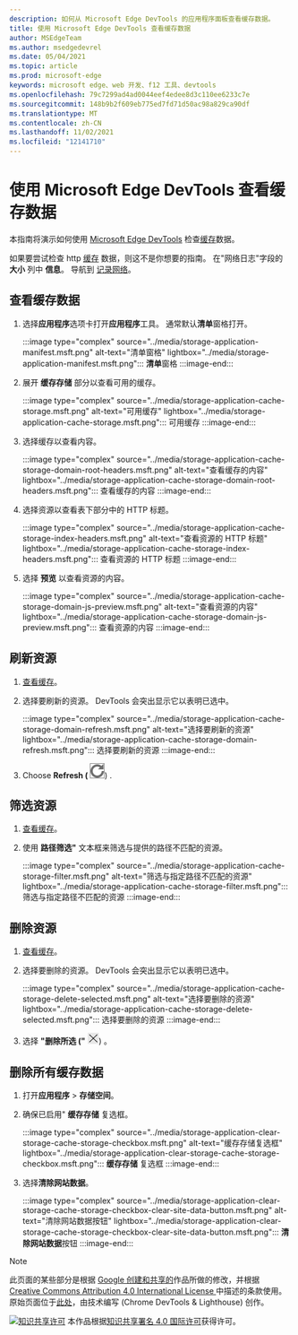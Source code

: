 ```yaml
---
description: 如何从 Microsoft Edge DevTools 的应用程序面板查看缓存数据。
title: 使用 Microsoft Edge DevTools 查看缓存数据
author: MSEdgeTeam
ms.author: msedgedevrel
ms.date: 05/04/2021
ms.topic: article
ms.prod: microsoft-edge
keywords: microsoft edge、web 开发、f12 工具、devtools
ms.openlocfilehash: 79c7299ad4ad0044eef4edee8d3c110ee6233c7e
ms.sourcegitcommit: 148b9b2f609eb775ed7fd71d50ac98a829ca90df
ms.translationtype: MT
ms.contentlocale: zh-CN
ms.lasthandoff: 11/02/2021
ms.locfileid: "12141710"
---
```

<!-- Copyright Kayce Basques

   Licensed under the Apache License, Version 2.0 (the "License");
   you may not use this file except in compliance with the License.
   You may obtain a copy of the License at

       https://www.apache.org/licenses/LICENSE-2.0

   Unless required by applicable law or agreed to in writing, software
   distributed under the License is distributed on an "AS IS" BASIS,
   WITHOUT WARRANTIES OR CONDITIONS OF ANY KIND, either express or implied.
   See the License for the specific language governing permissions and
   limitations under the License.  -->
# <a name="view-cache-data-with-microsoft-edge-devtools"></a>使用 Microsoft Edge DevTools 查看缓存数据

本指南将演示如何使用 [Microsoft Edge DevTools][MicrosoftEdgeDevTools] 检查[缓存][MDNCache]数据。

如果要尝试检查 http [缓存][MDNHTTPCaching] 数据，则这不是你想要的指南。  在"网络日志"字段的 **大小** 列中 **信息**。  导航到 [记录网络][DevtoolsNetworkLogActivity]。


<!-- ====================================================================== -->
## <a name="view-cache-data"></a>查看缓存数据

1.  选择**应用程序**选项卡打开**应用程序**工具。  通常默认**清单**窗格打开。

    :::image type="complex" source="../media/storage-application-manifest.msft.png" alt-text="清单窗格" lightbox="../media/storage-application-manifest.msft.png":::
       **清单**窗格
    :::image-end:::

1.  展开 **缓存存储** 部分以查看可用的缓存。

    :::image type="complex" source="../media/storage-application-cache-storage.msft.png" alt-text="可用缓存" lightbox="../media/storage-application-cache-storage.msft.png":::
       可用缓存
    :::image-end:::

1.  选择缓存以查看内容。

    :::image type="complex" source="../media/storage-application-cache-storage-domain-root-headers.msft.png" alt-text="查看缓存的内容" lightbox="../media/storage-application-cache-storage-domain-root-headers.msft.png":::
       查看缓存的内容
    :::image-end:::

1.  选择资源以查看表下部分中的 HTTP 标题。

    :::image type="complex" source="../media/storage-application-cache-storage-index-headers.msft.png" alt-text="查看资源的 HTTP 标题" lightbox="../media/storage-application-cache-storage-index-headers.msft.png":::
       查看资源的 HTTP 标题
    :::image-end:::

1.  选择 **预览** 以查看资源的内容。

    :::image type="complex" source="../media/storage-application-cache-storage-domain-js-preview.msft.png" alt-text="查看资源的内容" lightbox="../media/storage-application-cache-storage-domain-js-preview.msft.png":::
       查看资源的内容
    :::image-end:::


<!-- ====================================================================== -->
## <a name="refresh-a-resource"></a>刷新资源

1.  [查看缓存](#view-cache-data)。
1.  选择要刷新的资源。  DevTools 会突出显示它以表明已选中。

    :::image type="complex" source="../media/storage-application-cache-storage-domain-refresh.msft.png" alt-text="选择要刷新的资源" lightbox="../media/storage-application-cache-storage-domain-refresh.msft.png":::
       选择要刷新的资源
    :::image-end:::

1.  Choose **Refresh (** ![ Refresh ](../media/refresh-icon.msft.png)) .


<!-- ====================================================================== -->
## <a name="filter-resources"></a>筛选资源

1.  [查看缓存](#view-cache-data)。
1.  使用 **路径筛选"** 文本框来筛选与提供的路径不匹配的资源。

    :::image type="complex" source="../media/storage-application-cache-storage-filter.msft.png" alt-text="筛选与指定路径不匹配的资源" lightbox="../media/storage-application-cache-storage-filter.msft.png":::
       筛选与指定路径不匹配的资源
    :::image-end:::


<!-- ====================================================================== -->
## <a name="delete-a-resource"></a>删除资源

1.  [查看缓存](#view-cache-data)。
1.  选择要删除的资源。  DevTools 会突出显示它以表明已选中。

    :::image type="complex" source="../media/storage-application-cache-storage-delete-selected.msft.png" alt-text="选择要删除的资源" lightbox="../media/storage-application-cache-storage-delete-selected.msft.png":::
       选择要删除的资源
    :::image-end:::

1.  选择 **"删除所选 ("** ![ 删除所选 ](../media/delete-icon.msft.png)) 。


<!-- ====================================================================== -->
## <a name="delete-all-cache-data"></a>删除所有缓存数据

1.  打开**应用程序** > **存储空间**。
1.  确保已启用" **缓存存储** 复选框。

    :::image type="complex" source="../media/storage-application-clear-storage-cache-storage-checkbox.msft.png" alt-text="缓存存储复选框" lightbox="../media/storage-application-clear-storage-cache-storage-checkbox.msft.png":::
       **缓存存储** 复选框
    :::image-end:::

1.  选择**清除网站数据**。

    :::image type="complex" source="../media/storage-application-clear-storage-cache-storage-checkbox-clear-site-data-button.msft.png" alt-text="清除网站数据按钮" lightbox="../media/storage-application-clear-storage-cache-storage-checkbox-clear-site-data-button.msft.png":::
       **清除网站数据**按钮
    :::image-end:::


<!-- ====================================================================== -->
<!-- links -->

[MicrosoftEdgeDevTools]: ../../devtools-guide-chromium/index.md "Microsoft Edge 开发人员工具|Microsoft Docs"
[DevtoolsNetworkLogActivity]: ../network/index.md#log-network-activity  "记录网络活动|Microsoft Docs"
<!-- external links -->
[MDNCache]: https://developer.mozilla.org/docs/Web/API/Cache "缓存|MDN"
[MDNHTTPCaching]: https://developer.mozilla.org/docs/Web/HTTP/Caching "HTTP 缓存 | MDN"


<!-- ====================================================================== -->
> [!NOTE]
> 此页面的某些部分是根据 [Google 创建和共享的][GoogleSitePolicies]作品所做的修改，并根据[ Creative Commons Attribution 4.0 International License ][CCA4IL]中描述的条款使用。
> 原始页面位于[此处](https://developers.google.com/web/tools/chrome-devtools/storage/cache)，由技术编写 (Chrome DevTools \& Lighthouse) 创作。 [][KayceBasques]

[![知识共享许可][CCby4Image]][CCA4IL] 本作品根据[知识共享署名 4.0 国际许可][CCA4IL]获得许可。

[CCA4IL]: https://creativecommons.org/licenses/by/4.0
[CCby4Image]: https://i.creativecommons.org/l/by/4.0/88x31.png
[GoogleSitePolicies]: https://developers.google.com/terms/site-policies
[KayceBasques]: https://developers.google.com/web/resources/contributors#kayce-basques
